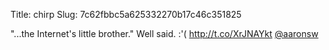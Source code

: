 Title: chirp
Slug: 7c62fbbc5a625332270b17c46c351825

"...the Internet's little brother." Well said. :'( <a href="http://t.co/XrJNAYkt">http://t.co/XrJNAYkt</a> <a href="http://twitter.com/aaronsw">@aaronsw</a>
